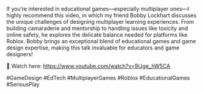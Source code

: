 If you’re interested in educational games—especially multiplayer ones—I highly recommend this video, in which my friend Bobby Lockhart discusses the unique challenges of designing multiplayer learning experiences. From building camaraderie and mentorship to handling issues like toxicity and online safety, he explores the delicate balance needed for platforms like Roblox. Bobby brings an exceptional blend of educational games and game design expertise, making this talk invaluable for educators and game designers!



🎥 Watch here: https://www.youtube.com/watch?v=9IJge_hW5CA



#GameDesign #EdTech #MultiplayerGames #Roblox #EducationalGames #SeriousPlay